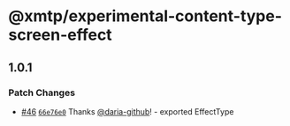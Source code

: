 # @xmtp/experimental-content-type-screen-effect

## 1.0.1

### Patch Changes

- [#46](https://github.com/xmtp/xmtp-js-content-types/pull/46) [`66e76e0`](https://github.com/xmtp/xmtp-js-content-types/commit/66e76e0d236dfd2171e28d5e50b5dd981ba131cb) Thanks [@daria-github](https://github.com/daria-github)! - exported EffectType
